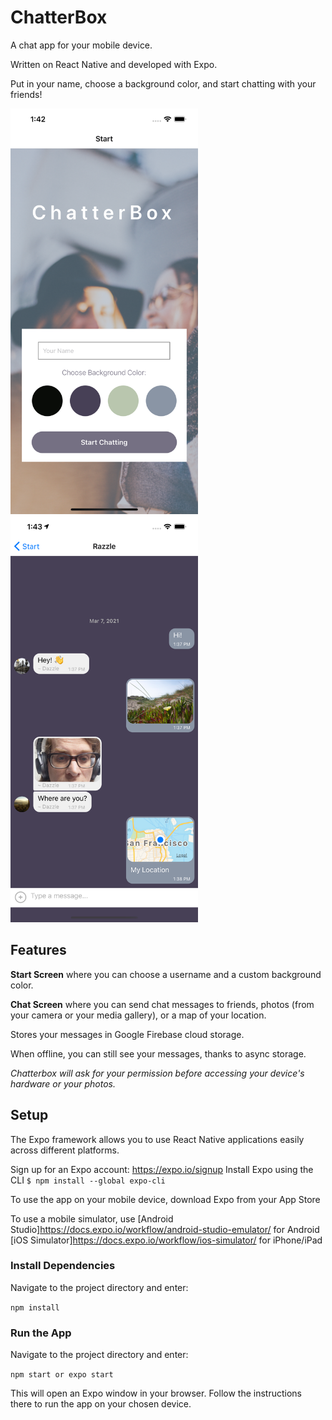# ChatterBox 

A chat app for your mobile device. 

Written on React Native and developed with Expo.

Put in your name, choose a background color, and start chatting with your friends!

<img src="/img/StartScreen.png" alt="Start Screen" width="300" margin="20"><img src="/img/ChatScreen.png" alt="Chat Screen" width="300" margin="10"><br />

## Features

**Start Screen** where you can choose a username and a custom background color.

**Chat Screen** where you can send chat messages to friends, photos (from your camera or your media gallery), or a map of your location.

Stores your messages in Google Firebase cloud storage.

When offline, you can still see your messages, thanks to async storage.

_Chatterbox will ask for your permission before accessing your device's hardware or your photos._

## Setup

The Expo framework allows you to use React Native applications easily across different platforms.

Sign up for an Expo account: https://expo.io/signup
Install Expo using the CLI ```$ npm install --global expo-cli```

To use the app on your mobile device, download Expo from your App Store

To use a mobile simulator, use 
[Android Studio]https://docs.expo.io/workflow/android-studio-emulator/ for Android
[iOS Simulator]https://docs.expo.io/workflow/ios-simulator/ for iPhone/iPad

### Install Dependencies

Navigate to the project directory and enter:

```npm install```

### Run the App

Navigate to the project directory and enter:

```npm start or expo start```

This will open an Expo window in your browser. Follow the instructions there to run the app on your chosen device.

